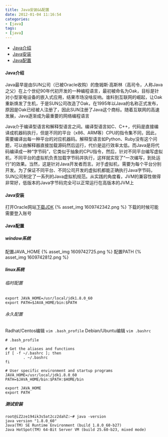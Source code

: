 ```yaml
---
title: Java安装&&配置
date: 2012-01-04 11:16:54
categories:
- [java]
tags:
- [java]
---
```


- [Java介绍](#Java介绍)
- [Java安装](#Java安装)
- [Java配置](#Java配置)


#### Java介绍
Java最早是由SUN公司（已被Oracle收购）的詹姆斯·高斯林（高司令，人称Java之父）在上个世纪90年代初开发的一种编程语言，最初被命名为Oak，目标是针对小型家电设备的嵌入式应用，结果市场没啥反响。谁料到互联网的崛起，让Oak重新焕发了生机，于是SUN公司改造了Oak，在1995年以Java的名称正式发布，原因是Oak已经被人注册了，因此SUN注册了Java这个商标。随着互联网的高速发展，Java逐渐成为最重要的网络编程语言

Java介于编译型语言和解释型语言之间。编译型语言如C、C++，代码是直接编译成机器码执行，但是不同的平台（x86、ARM等）CPU的指令集不同，因此，需要编译出每一种平台的对应机器码。解释型语言如Python、Ruby没有这个问题，可以由解释器直接加载源码然后运行，代价是运行效率太低。而Java是将代码编译成一种“字节码”，它类似于抽象的CPU指令，然后，针对不同平台编写虚拟机，不同平台的虚拟机负责加载字节码并执行，这样就实现了“一次编写，到处运行”的效果。当然，这是针对Java开发者而言。对于虚拟机，需要为每个平台分别开发。为了保证不同平台、不同公司开发的虚拟机都能正确执行Java字节码，SUN公司制定了一系列的Java虚拟机规范。从实践的角度看，JVM的兼容性做得非常好，低版本的Java字节码完全可以正常运行在高版本的JVM上

#### Java安装
打开Oracle网站[下载JDK](https://www.oracle.com/java/technologies/javase-downloads.html)
{% asset_img 1609742342.png %}
下载的时候可能需要登入账号
#### Java配置
##### window系统
配置JAVA_HOME
{% asset_img 1609742725.png %}
配置PATH
{% asset_img 1609742812.png %}
##### linux系统
###### 临时配置
```shell
export JAVA_HOME=/usr/local/jdk1.8.0_60
export PATH=$JAVA_HOME/bin:$PATH
```
###### 永久配置
Radhat/Centos编辑 `vim .bash_profile`
Debian/Ubuntu编辑 `vim .bashrc`
```shell
# .bash_profile

# Get the aliases and functions
if [ -f ~/.bashrc ]; then
        . ~/.bashrc
fi

# User specific environment and startup programs
JAVA_HOME=/usr/local/jdk1.8.0_60
PATH=$JAVA_HOME/bin:$PATH:$HOME/bin

export JAVA_HOME
export PATH
```

##### 测试安装

```shell
root@iZ2ze194ik3s5at2cz2dahZ:~# java -version
java version "1.8.0_60"
Java(TM) SE Runtime Environment (build 1.8.0_60-b27)
Java HotSpot(TM) 64-Bit Server VM (build 25.60-b23, mixed mode)
```